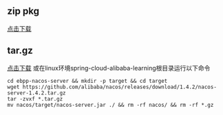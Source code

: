 ## zip pkg
[点击下载](https://github.com/alibaba/nacos/releases/download/1.4.2/nacos-server-1.4.2.zip)
## tar.gz
[点击下载](https://github.com/alibaba/nacos/releases/download/1.4.2/nacos-server-1.4.2.tar.gz)
或在linux环境spring-cloud-alibaba-learning根目录运行以下命令
```shell
cd ebpp-nacos-server && mkdir -p target && cd target
wget https://github.com/alibaba/nacos/releases/download/1.4.2/nacos-server-1.4.2.tar.gz
tar -zvxf *.tar.gz
mv nacos/target/nacos-server.jar ./ && rm -rf nacos/ && rm -rf *.gz
```